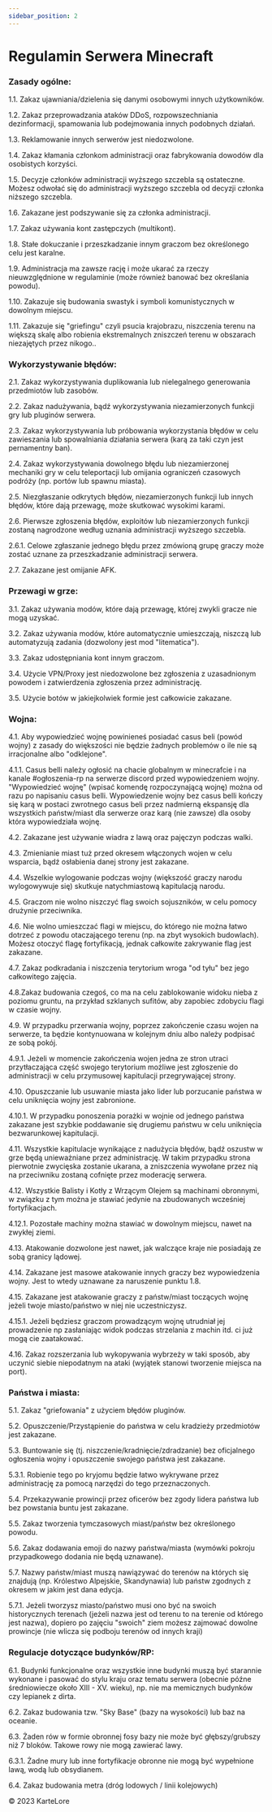 ```yaml
---
sidebar_position: 2
---
```


# Regulamin Serwera Minecraft

### Zasady ogólne:
1.1. Zakaz ujawniania/dzielenia się danymi osobowymi innych użytkowników.

1.2. Zakaz przeprowadzania ataków DDoS, rozpowszechniania dezinformacji, spamowania lub podejmowania innych podobnych działań.

1.3. Reklamowanie innych serwerów jest niedozwolone.

1.4. Zakaz kłamania członkom administracji oraz fabrykowania dowodów dla osobistych korzyści.

1.5. Decyzje członków administracji wyższego szczebla są ostateczne. Możesz odwołać się do administracji wyższego szczebla od decyzji członka niższego szczebla.

1.6. Zakazane jest podszywanie się za członka administracji.

1.7. Zakaz używania kont zastępczych (multikont).

1.8. Stałe dokuczanie i przeszkadzanie innym graczom bez określonego celu jest karalne.

1.9. Administracja ma zawsze rację i może ukarać za rzeczy nieuwzględnione w regulaminie (może również banować bez określania powodu).

1.10. Zakazuje się budowania swastyk i symboli komunistycznych w dowolnym miejscu.

1.11. Zakazuje się "griefingu" czyli psucia krajobrazu, niszczenia terenu na większą skalę albo robienia ekstremalnych zniszczeń terenu w obszarach niezajętych przez nikogo..

### Wykorzystywanie błędów:
2.1. Zakaz wykorzystywania duplikowania lub nielegalnego generowania przedmiotów lub zasobów.

2.2. Zakaz nadużywania, bądź wykorzystywania niezamierzonych funkcji gry lub pluginów serwera.

2.3. Zakaz wykorzystywania lub próbowania wykorzystania błędów w celu zawieszania lub spowalniania działania serwera (karą za taki czyn jest pernamentny ban).

2.4. Zakaz wykorzystywania dowolnego błędu lub niezamierzonej mechaniki gry w celu teleportacji lub omijania ograniczeń czasowych podróży (np. portów lub spawnu miasta).

2.5. Niezgłaszanie odkrytych błędów, niezamierzonych funkcji lub innych błędów, które dają przewagę, może skutkować wysokimi karami.

2.6. Pierwsze zgłoszenia błędów, exploitów lub niezamierzonych funkcji zostaną nagrodzone według uznania administracji wyższego szczebla.

2.6.1. Celowe zgłaszanie jednego błędu przez zmówioną grupę graczy może zostać uznane za przeszkadzanie administracji serwera.

2.7. Zakazane jest omijanie AFK.

### Przewagi w grze:
3.1. Zakaz używania modów, które dają przewagę, której zwykli gracze nie mogą uzyskać.

3.2. Zakaz używania modów, które automatycznie umieszczają, niszczą lub automatyzują zadania (dozwolony jest mod "litematica").

3.3. Zakaz udostępniania kont innym graczom.

3.4. Użycie VPN/Proxy jest niedozwolone bez zgłoszenia z uzasadnionym powodem i zatwierdzenia zgłoszenia przez administrację.

3.5. Użycie botów w jakiejkolwiek formie jest całkowicie zakazane.

### Wojna:
4.1. Aby wypowiedzieć wojnę powinieneś posiadać casus beli (powód wojny) z zasady do większości nie będzie żadnych problemów o ile nie są irracjonalne albo "odklejone".

4.1.1. Casus belli należy ogłosić na chacie globalnym w minecrafcie i na kanale #ogłoszenia-rp na serwerze discord przed wypowiedzeniem wojny. "Wypowiedzieć wojnę" (wpisać komendę rozpoczynającą wojnę) można od razu po napisaniu casus belli. Wypowiedzenie wojny bez casus belli kończy się karą w postaci zwrotnego casus beli przez nadmierną ekspansję dla wszystkich państw/miast dla serwerze oraz karą (nie zawsze) dla osoby która wypowiedziała wojnę.

4.2. Zakazane jest używanie wiadra z lawą oraz pajęczyn podczas walki.

4.3. Zmienianie miast tuż przed okresem włączonych wojen w celu wsparcia, bądź osłabienia danej strony jest zakazane.

4.4. Wszelkie wylogowanie podczas wojny (większość graczy narodu wylogowywuje się) skutkuje natychmiastową kapitulacją narodu.

4.5. Graczom nie wolno niszczyć flag swoich sojuszników, w celu pomocy drużynie przeciwnika.

4.6. Nie wolno umieszczać flagi w miejscu, do którego nie można łatwo dotrzeć z powodu otaczającego terenu (np. na zbyt wysokich budowlach). Możesz otoczyć flagę fortyfikacją, jednak całkowite zakrywanie flag jest zakazane.

4.7. Zakaz podkradania i niszczenia terytorium wroga "od tyłu" bez jego całkowitego zajęcia.

4.8.Zakaz budowania czegoś, co ma na celu zablokowanie widoku nieba z poziomu gruntu, na przykład szklanych sufitów, aby zapobiec zdobyciu flagi w czasie wojny.

4.9. W przypadku przerwania wojny, poprzez zakończenie czasu wojen na serwerze, ta będzie kontynuowana w kolejnym dniu albo należy podpisać ze sobą pokój.

4.9.1. Jeżeli w momencie zakończenia wojen jedna ze stron utraci przytłaczająca część swojego terytorium możliwe jest zgłoszenie do administracji w celu przymusowej kapitulacji przegrywającej strony.

4.10. Opuszczanie lub usuwanie miasta jako lider lub porzucanie państwa w celu uniknięcia wojny jest zabronione.

4.10.1. W przypadku ponoszenia porażki w wojnie od jednego państwa zakazane jest szybkie poddawanie się drugiemu państwu w celu uniknięcia bezwarunkowej kapitulacji.

4.11. Wszystkie kapitulacje wynikające z nadużycia błędów, bądź oszustw w grze będą unieważniane przez administrację. W takim przypadku strona pierwotnie zwycięska zostanie ukarana, a zniszczenia wywołane przez nią na przeciwniku zostaną cofnięte przez moderację serwera.

4.12. Wszystkie Balisty i Kotły z Wrzącym Olejem są machinami obronnymi, w związku z tym można je stawiać jedynie na zbudowanych wcześniej fortyfikacjach.

4.12.1. Pozostałe machiny można stawiać w dowolnym miejscu, nawet na zwykłej ziemi.

4.13. Atakowanie dozwolone jest nawet, jak walczące kraje nie posiadają ze sobą granicy lądowej.

4.14. Zakazane jest masowe atakowanie innych graczy bez wypowiedzenia wojny. Jest to wtedy uznawane za naruszenie punktu 1.8.

4.15. Zakazane jest atakowanie graczy z państw/miast toczących wojnę jeżeli twoje miasto/państwo w niej nie uczestniczysz.

4.15.1. Jeżeli będziesz graczom prowadzącym wojnę utrudniał jej prowadzenie np zasłaniając widok podczas strzelania z machin itd. ci już mogą cie zaatakować.

4.16. Zakaz rozszerzania lub wykopywania wybrzeży w taki sposób, aby uczynić siebie niepodatnym na ataki (wyjątek stanowi tworzenie miejsca na port).

### Państwa i miasta:
5.1. Zakaz "griefowania" z użyciem błędów pluginów.

5.2. Opuszczenie/Przystąpienie do państwa w celu kradzieży przedmiotów jest zakazane.

5.3. Buntowanie się (tj. niszczenie/kradnięcie/zdradzanie) bez oficjalnego ogłoszenia wojny i opuszczenie swojego państwa jest zakazane.

5.3.1. Robienie tego po kryjomu będzie łatwo wykrywane przez administrację za pomocą narzędzi do tego przeznaczonych.

5.4. Przekazywanie prowincji przez oficerów bez zgody lidera państwa lub bez powstania buntu jest zakazane.

5.5. Zakaz tworzenia tymczasowych miast/państw bez określonego powodu.

5.6. Zakaz dodawania emoji do nazwy państwa/miasta (wymówki pokroju przypadkowego dodania nie będą uznawane).

5.7. Nazwy państw/miast muszą nawiązywać do terenów na których się znajdują (np. Królestwo Alpejskie, Skandynawia) lub państw zgodnych z okresem w jakim jest dana edycja.

5.7.1. Jeżeli tworzysz miasto/państwo musi ono być na swoich historycznych terenach (jeżeli nazwa jest od terenu to na terenie od którego jest nazwa), dopiero po zajęciu "swoich" ziem możesz zajmować dowolne prowincje (nie wlicza się podboju terenów od innych kraji)


### Regulacje dotyczące budynków/RP:

6.1. Budynki funkcjonalne oraz wszystkie inne budynki muszą być starannie wykonane i pasować do stylu kraju oraz tematu serwera (obecnie późne średniowiecze około XIII - XV. wieku), np. nie ma memicznych budynków czy lepianek z dirta.

6.2. Zakaz budowania tzw. "Sky Base" (bazy na wysokości) lub baz na oceanie.

6.3. Żaden rów w formie obronnej fosy bazy nie może być głębszy/grubszy niż 7 bloków. Takowe rowy nie mogą zawierać lawy.

6.3.1. Żadne mury lub inne fortyfikacje obronne nie mogą być wypełnione lawą, wodą lub obsydianem.

6.4. Zakaz budowania metra (dróg lodowych / linii kolejowych)

©️ 2023 KarteLore

